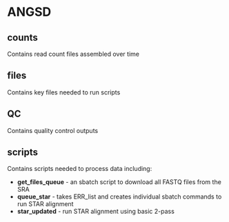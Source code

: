 # ANGSD

## counts

Contains read count files assembled over time

## files

Contains key files needed to run scripts

## QC

Contains quality control outputs

## scripts

Contains scripts needed to process data including:
+ **get_files_queue** - an sbatch script to download all FASTQ files from the SRA
+ **queue_star** - takes ERR_list and creates individual sbatch commands to run STAR alignment
+ **star_updated** - run STAR alignment using basic 2-pass